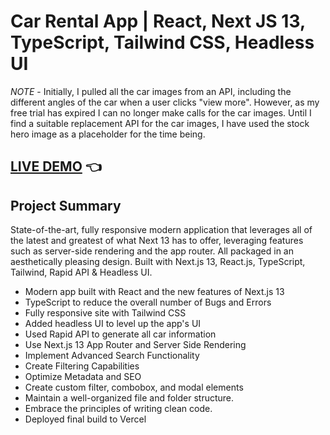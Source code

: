 # Car Rental App | React, Next JS 13, TypeScript, Tailwind CSS, Headless UI

_NOTE_ - Initially, I pulled all the car images from an API, including the different angles of the car when a user clicks "view more". However, as my free trial has expired I can no longer make calls for the car images. Until I find a suitable replacement API for the car images, I have used the stock hero image as a placeholder for the time being.

## [LIVE DEMO](https://ai-weather-app-three.vercel.app) :point_left:

## Project Summary

State-of-the-art, fully responsive modern application that leverages all of the latest and greatest of what Next 13 has to offer, leveraging features such as server-side rendering and the app router. All packaged in an aesthetically pleasing design. Built with Next.js 13, React.js, TypeScript, Tailwind, Rapid API & Headless UI.

- Modern app built with React and the new features of Next.js 13
- TypeScript to reduce the overall number of Bugs and Errors
- Fully responsive site with Tailwind CSS
- Added headless UI to level up the app's UI
- Used Rapid API to generate all car information
- Use Next.js 13 App Router and Server Side Rendering
- Implement Advanced Search Functionality
- Create Filtering Capabilities
- Optimize Metadata and SEO
- Create custom filter, combobox, and modal elements
- Maintain a well-organized file and folder structure.
- Embrace the principles of writing clean code.
- Deployed final build to Vercel
